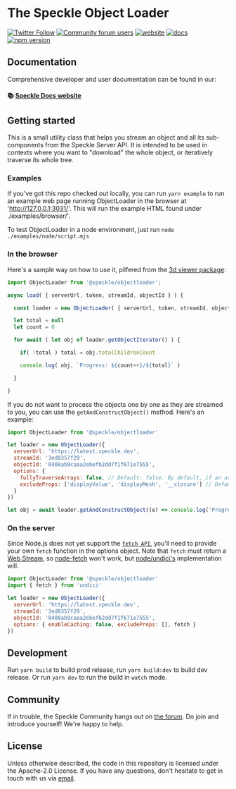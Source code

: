 # The Speckle Object Loader

[![Twitter Follow](https://img.shields.io/twitter/follow/SpeckleSystems?style=social)](https://twitter.com/SpeckleSystems) [![Community forum users](https://img.shields.io/discourse/users?server=https%3A%2F%2Fspeckle.community&style=flat-square&logo=discourse&logoColor=white)](https://speckle.community) [![website](https://img.shields.io/badge/https://-speckle.systems-royalblue?style=flat-square)](https://speckle.systems) [![docs](https://img.shields.io/badge/docs-speckle.guide-orange?style=flat-square&logo=read-the-docs&logoColor=white)](https://speckle.guide/dev/) [![npm version](https://badge.fury.io/js/%40speckle%2Fobjectloader.svg)](https://badge.fury.io/js/%40speckle%2Fobjectloader)

## Documentation

Comprehensive developer and user documentation can be found in our:

#### 📚 [Speckle Docs website](https://speckle.guide/dev/)

## Getting started

This is a small utility class that helps you stream an object and all its sub-components from the Speckle Server API. It is intended to be used in contexts where you want to "download" the whole object, or iteratively traverse its whole tree.

### Examples

If you've got this repo checked out locally, you can run `yarn example` to run an example web page running ObjectLoader in the browser at 'http://127.0.0.1:3031/'. This will run the example HTML found under ./examples/browser/'.

To test ObjectLoader in a node environment, just run `node ./examples/node/script.mjs`

### In the browser

Here's a sample way on how to use it, pilfered from the [3d viewer package](../viewer):

```js
import ObjectLoader from '@speckle/objectloader';

async load( { serverUrl, token, streamId, objectId } ) {

  const loader = new ObjectLoader( { serverUrl, token, streamId, objectId } )

  let total = null
  let count = 0

  for await ( let obj of loader.getObjectIterator() ) {

    if( !total ) total = obj.totalChildrenCount

    console.log( obj, `Progress: ${count++}/${total}` )

  }

}

```

If you do not want to process the objects one by one as they are streamed to you, you can use the `getAndConstructObject()` method. Here's an example:

```js
import ObjectLoader from '@speckle/objectloader'

let loader = new ObjectLoader({
  serverUrl: 'https://latest.speckle.dev',
  streamId: '3ed8357f29',
  objectId: '0408ab9caaa2ebefb2dd7f1f671e7555',
  options: {
    fullyTraverseArrays: false, // Default: false. By default, if an array starts with a primitive type, it will not be traversed. Set it to true if you want to capture scenarios in which lists can have intersped objects and primitives, e.g. [ 1, 2, "a", { important object } ]
    excludeProps: ['displayValue', 'displayMesh', '__closure'] // Default: []. Any prop names that you pass in here will be ignored from object construction traversal.
  }
})

let obj = await loader.getAndConstructObject((e) => console.log('Progress', e))
```

### On the server

Since Node.js does not yet support the [`fetch API`](https://developer.mozilla.org/en-US/docs/Web/API/Fetch_API/Using_Fetch), you'll need to provide your own `fetch` function in the options object. Note that `fetch` must return a [Web Stream](https://nodejs.org/api/webstreams.html), so [node-fetch](https://github.com/node-fetch/node-fetch) won't work, but [node/undici's](https://undici.nodejs.org/) implementation will.

```js
import ObjectLoader from '@speckle/objectloader'
import { fetch } from 'undici'

let loader = new ObjectLoader({
  serverUrl: 'https://latest.speckle.dev',
  streamId: '3ed8357f29',
  objectId: '0408ab9caaa2ebefb2dd7f1f671e7555',
  options: { enableCaching: false, excludeProps: [], fetch }
})
```

## Development

Run `yarn build` to build prod release, run `yarn build:dev` to build dev release.
Or run `yarn dev` to run the build in `watch` mode.

## Community

If in trouble, the Speckle Community hangs out on [the forum](https://speckle.community). Do join and introduce yourself! We're happy to help.

## License

Unless otherwise described, the code in this repository is licensed under the Apache-2.0 License. If you have any questions, don't hesitate to get in touch with us via [email](mailto:hello@speckle.systems).
